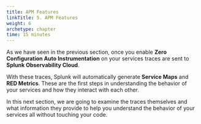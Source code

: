 ```yaml
---
title: APM Features
linkTitle: 5. APM Features
weight: 6
archetype: chapter
time: 15 minutes
---
```


As we have seen in the previous section, once you enable **Zero Configuration Auto Instrumentation** on your services traces are sent to **Splunk Observability Cloud**.

With these traces, Splunk will automatically generate **Service Maps** and **RED Metrics**. These are the first steps in understanding the behavior of your services and how they interact with each other.

In this next section, we are going to examine the traces themselves and what information they provide to help you understand the behavior of your services all without touching your code.
